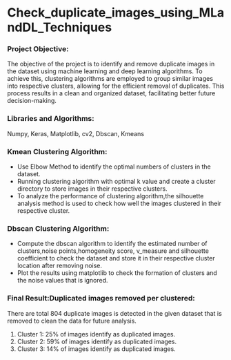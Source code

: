 # Check_duplicate_images_using_MLandDL_Techniques

### Project Objective:
The objective of the project is to identify and remove duplicate images in the dataset using machine learning and deep learning algorithms. To achieve this, clustering algorithms are employed to group similar images into respective clusters, allowing for the efficient removal of duplicates. This process results in a clean and organized dataset, facilitating better future decision-making.

### Libraries and Algorithms:
Numpy, Keras, Matplotlib, cv2, Dbscan, Kmeans

### Kmean Clustering Algorithm:
- Use Elbow Method to identify the optimal numbers of clusters in the dataset.
- Running clustering algorithm with optimal k value and create a cluster directory  to store images in their respective clusters.
- To analyze the performance of clustering algorithm,the silhouette analysis method is used to check how well the images clustered in their respective cluster.

### Dbscan Clustering Algorithm:
- Compute the dbscan algorithm to identify the estimated number of clusters,noise points,homogeneity score, v_measure and silhouette coefficient to check the dataset and store it in their respective cluster location after removing noise.
- Plot the results using matplotlib to check the formation of clusters and the noise values that is ignored.

### Final Result:Duplicated images removed per clustered:
There are total 804 duplicate images is detected in the given dataset that is removed to clean the data for future analysis.
1) Cluster 1: 25% of images identify as duplicated images.
2) Cluster 2: 59%  of images identify as duplicated images.
3) Cluster 3: 14% of images identify as duplicated images.
